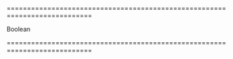 <!--**
/*-------------------------------------------
    Auto-generated file. Do not modify.
-------------------------------------------

**-->
===========================================================================
<!--type-->Boolean<!--/type-->
===========================================================================

<!--shortDescription-->

<!--/shortDescription-->

<!--fullDescription-->

<!--/fullDescription-->
